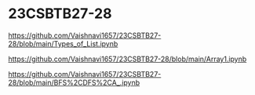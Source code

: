# 23CSBTB27-28
https://github.com/Vaishnavi1657/23CSBTB27-28/blob/main/Types_of_List.ipynb

https://github.com/Vaishnavi1657/23CSBTB27-28/blob/main/Array1.ipynb

https://github.com/Vaishnavi1657/23CSBTB27-28/blob/main/BFS%2CDFS%2CA_.ipynb
